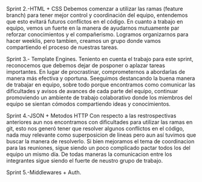 Sprint 2.-HTML + CSS
Debemos comenzar a utilizar las ramas (feature branch) para tener mejor control y coordinación del equipo, entendemos que esto evitará futuros conflictos en el código.
En cuanto a trabajo en equipo, vemos un fuerte en la manera de ayudarnos mutuamente par reforzar conocimientos y el compañerismo. Logramos organizarnos para hacer weeklis, pero tambien, creamos un grupo donde vamos compartiendo el proceso de nuestras tareas. 

Sprint 3.- Template Engines.
Teniento en cuenta el trabajo para este sprint, reconocemos que debemos dejar de posponer o aplazar tareas importantes. En lugar de procrastinar, comprometernos a abordarlas de manera más efectiva y oportuna.
Seeguimos destancando la buena manera de trabajar en equipo, sobre todo porque encontramos como comunicar las dificultades y avisos de avances de cada parte del equipo, continuar promoviendo un ambiente de trabajo colaborativo donde los miembros del equipo se sientan cómodos compartiendo ideas y conocimientos.

Sprint 4.-JSON + Metodos HTTP
Con respecto a las restrospectivas anteriores aun nos encontramos con dificultades para utilizar las ramas en git, esto nos generó tener que resolver algunos conflictos en el código, nada muy relevante como superposicion de lineas pero aun así tuvimos que buscar la manera de resolverlo. 
Si bien mejoramos el tema de coordinacion para las reuniones, sigue siendo un poco complicado pactar todos los del equipo un mismo día. De todas maneras la comunicacion entre los integrantes sigue siendo el fuerte de neustro grupo de trabajo. 

Sprint 5.-Middlewares + Auth.
